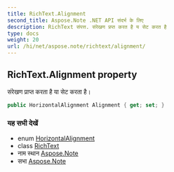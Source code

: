 ```yaml
---
title: RichText.Alignment
second_title: Aspose.Note .NET API संदर्भ के लिए
description: RichText संपत्त. संरेखण प्रप्त करत है य सेट करत है
type: docs
weight: 20
url: /hi/net/aspose.note/richtext/alignment/
---
```

## RichText.Alignment property

संरेखण प्राप्त करता है या सेट करता है।

```csharp
public HorizontalAlignment Alignment { get; set; }
```

### यह सभी देखें

* enum [HorizontalAlignment](../../horizontalalignment/)
* class [RichText](../)
* नाम स्थान [Aspose.Note](../../richtext/)
* सभा [Aspose.Note](../../../)


